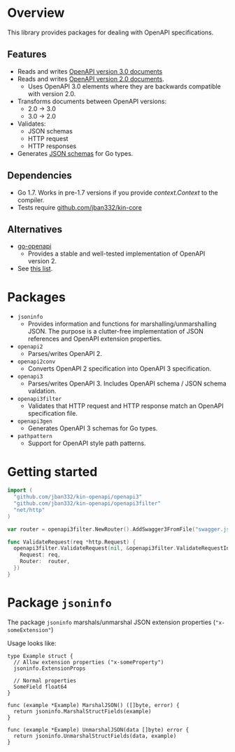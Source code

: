 # Overview
This library provides packages for dealing with OpenAPI specifications.

## Features
  * Reads and writes [OpenAPI version 3.0 documents](https://github.com/OAI/OpenAPI-Specification/blob/OpenAPI.next/README.md)
  * Reads and writes [OpenAPI version 2.0 documents](https://github.com/OAI/OpenAPI-Specification/blob/master/versions/2.0.md).
    * Uses OpenAPI 3.0 elements where they are backwards compatible with version 2.0.
  * Transforms documents between OpenAPI versions:
    * 2.0 -> 3.0
    * 3.0 -> 2.0
  * Validates:
    * JSON schemas
    * HTTP request
    * HTTP responses
  * Generates [JSON schemas](http://json-schema.org/) for Go types.

## Dependencies
  * Go 1.7. Works in pre-1.7 versions if you provide _context.Context_ to the compiler.
  * Tests require [github.com/jban332/kin-core](https://github.com/jban332/kin-core)

## Alternatives
  * [go-openapi](https://github.com/go-openapi)
    * Provides a stable and well-tested implementation of OpenAPI version 2.
  * See [this list](https://github.com/OAI/OpenAPI-Specification/blob/OpenAPI.next/IMPLEMENTATIONS.md).

# Packages
  * `jsoninfo`
    * Provides information and functions for marshalling/unmarshalling JSON. The purpose is a clutter-free implementation of JSON references and OpenAPI extension properties.
  * `openapi2` 
    * Parses/writes OpenAPI 2.
  * `openapi2conv`
    * Converts OpenAPI 2 specification into OpenAPI 3 specification.
  * `openapi3`
    * Parses/writes OpenAPI 3. Includes OpenAPI schema / JSON schema valdation.
  * `openapi3filter`
    * Validates that HTTP request and HTTP response match an OpenAPI specification file.
  * `openapi3gen` 
    * Generates OpenAPI 3 schemas for Go types.
  * `pathpattern`
    * Support for OpenAPI style path patterns.

# Getting started
```go
import (
  "github.com/jban332/kin-openapi/openapi3"
  "github.com/jban332/kin-openapi/openapi3filter"
  "net/http"
)

var router = openapi3filter.NewRouter().AddSwagger3FromFile("swagger.json")

func ValidateRequest(req *http.Request) {
  openapi3filter.ValidateRequest(nil, &openapi3filter.ValidateRequestInput {
    Request: req,
    Router:  router,
  })
}

```

# Package `jsoninfo`
The package `jsoninfo` marshals/unmarshal JSON extension properties (`"x-someExtension"`)

Usage looks like:
```
type Example struct {
  // Allow extension properties ("x-someProperty")
  jsoninfo.ExtensionProps
  
  // Normal properties
  SomeField float64
}

func (example *Example) MarshalJSON() ([]byte, error) {
  return jsoninfo.MarshalStructFields(example)
}

func (example *Example) UnmarshalJSON(data []byte) error {
  return jsoninfo.UnmarshalStructFields(data, example)
}
